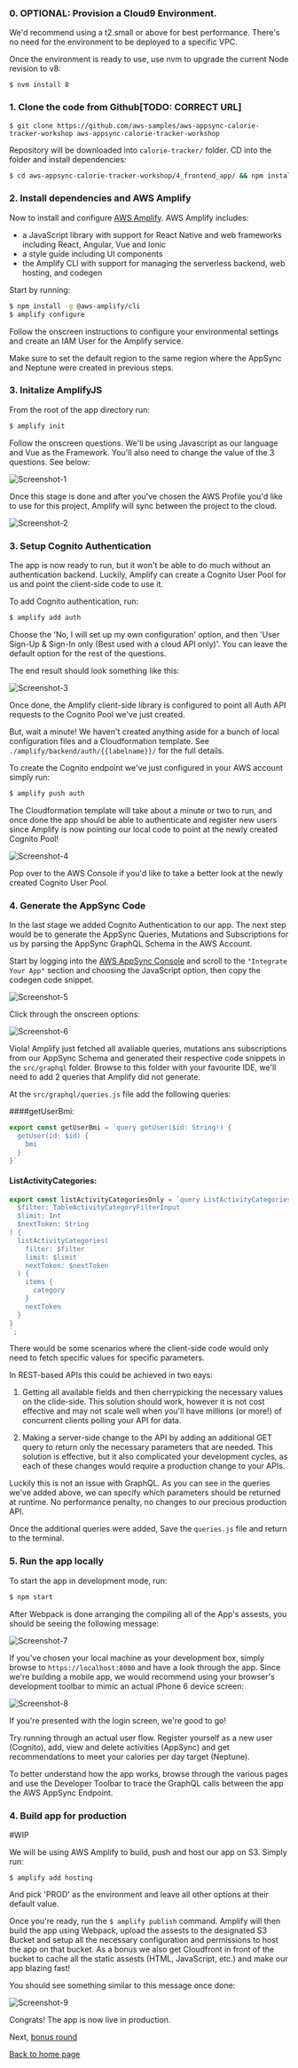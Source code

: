 ### 0. OPTIONAL: Provision a Cloud9 Environment.

We'd recommend using a t2.small or above for best performance. There's no need for the environment to be deployed to a specific VPC.

Once the environment is ready to use, use nvm to upgrade the current Node revision to v8:

```
$ nvm install 8
```

### 1. Clone the code from Github[TODO: CORRECT URL]
```
$ git clone https://github.com/aws-samples/aws-appsync-calorie-tracker-workshop aws-appsync-calorie-tracker-workshop
```

Repository will be downloaded into `calorie-tracker/` folder. CD into the folder and install dependencies:

``` bash
$ cd aws-appsync-calorie-tracker-workshop/4_frontend_app/ && npm install
```

### 2. Install dependencies and AWS Amplify

Now to install and configure [AWS Amplify](https://aws-amplify.github.io/). AWS Amplify includes:

* a JavaScript library with support for React Native and web frameworks including 
React, Angular, Vue and Ionic
* a style guide including UI components
* the Amplify CLI with support for managing the serverless backend, web hosting, and codegen

Start by running:

``` bash
$ npm install -g @aws-amplify/cli
$ amplify configure
```

Follow the onscreen instructions to configure your environmental settings and create an IAM User for the Amplify service.

Make sure to set the default region to the same region where the AppSync and Neptune were created in previous steps.

### 3. Initalize AmplifyJS

From the root of the app directory run:

``` bash
$ amplify init
```

Follow the onscreen questions. We'll be using Javascript as our language and Vue as the Framework. You'll also need to change the value of the 3 questions. See below:

![Screenshot-1](../images/readme-1.png)

Once this stage is done and after you've chosen the AWS Profile you'd like to use for this project, Amplify will sync between the project to the cloud.

![Screenshot-2](../images/readme-2.png)


### 3. Setup Cognito Authentication

The app is now ready to run, but it won't be able to do much without an authentication backend. Luckily, Amplify can create a Cognito User Pool for us and point the client-side code to use it.

To add Cognito authentication, run:

```bash
$ amplify add auth
```

Choose the 'No, I will set up my own configuration' option, and then 'User Sign-Up & Sign-In only (Best used with a cloud API only)'. You can leave the default option for the rest of the questions.

The end result should look something like this:

![Screenshot-3](../images/readme-3.png)

Once done, the Amplify client-side library is configured to point all Auth API requests to the Cognito Pool we've just created.

But, wait a minute! We haven't created anything aside for a bunch of local configuration files and a Cloudformation template. See `./amplify/backend/auth/{{labelname}}/` for the full details.

To create the Cognito endpoint we've just configured in your AWS account simply run:

```bash
$ amplify push auth
```

The Cloudformation template will take about a minute or two to run, and once done the app should be able to authenticate and register new users since Amplify is now pointing our local code to point at the newly created Cognito Pool!

![Screenshot-4](../images/readme-4.png)

Pop over to the AWS Console if you'd like to take a better look at the newly created Cognito User Pool. 


### 4. Generate the AppSync Code

In the last stage we added Cognito Authentication to our app. The next step would be to generate the AppSync Queries, Mutations and Subscriptions for us by parsing the AppSync GraphQL Schema in the AWS Account.

Start by logging into the [AWS AppSync Console](https://console.aws.amazon.com/appsync/home) and scroll to the `"Integrate Your App"` section and choosing the JavaScript option, then copy the codegen code snippet.

![Screenshot-5](../images/readme-5.png)

Click through the onscreen options:

![Screenshot-6](../images/readme-6.png)

Viola! Amplify just fetched all avaliable queries, mutations ans subscriptions from our AppSync Schema and generated their respective code snippets in the `src/graphql` folder. Browse to this folder with your favourite IDE, we'll need to add 2 queries that Amplify did not generate.

At the `src/graphql/queries.js` file add the following queries:

####getUserBmi:

```javascript
export const getUserBmi = `query getUser($id: String!) {
  getUser(id: $id) {
    bmi
  }
}`
``` 


#### ListActivityCategories:

```javascript
export const listActivityCategoriesOnly = `query ListActivityCategories(
  $filter: TableActivityCategoryFilterInput
  $limit: Int
  $nextToken: String
) {
  listActivityCategories(
    filter: $filter
    limit: $limit
    nextToken: $nextToken
  ) {
    items {
      category
    }
    nextToken
  }
}
`;
```

There would be some scenarios where the client-side code would only need to fetch specific values for specific parameters. 

In REST-based APIs this could be achieved in two eays: 

1. Getting all available fields and then cherrypicking the necessary values on the clide-side. This solution should work, however it is not cost effective and may not scale well when you'll have millions (or more!) of concurrent clients polling your API for data.

2. Making a server-side change to the API by adding an additional GET query to return only the necessary parameters that are needed. This solution is effective, but it also complicated your development cycles, as each of these changes would require a production change to your APIs.

Luckily this is not an issue with GraphQL. As you can see in the queries we've added above, we can specify which parameters should be returned at runtime. No performance penalty, no changes to our precious production API.

Once the additional queries were added, Save the `queries.js` file and return to the terminal.

### 5. Run the app locally

To start the app in development mode, run:

```bash
$ npm start
```

After Webpack is done arranging the compiling all of the App's assests, you should be seeing the following message:

![Screenshot-7](../images/readme-7.png)

If you've chosen your local machine as your development box, simply browse to `https://localhost:8080` and have a look through the app. Since we're building a mobile app, we would recommend using your browser's development toolbar to mimic an actual iPhone 6 device screen:

![Screenshot-8](../images/readme-8.png)

If you're presented with the login screen, we're good to go! 

Try running through an actual user flow. Register yourself as a new user (Cognito), add, view and delete activities (AppSync) and get recommendations to meet your calories per day target (Neptune).

To better understand how the app works, browse through the various pages and use the Developer Toolbar to trace the GraphQL calls between the app the AWS AppSync Endpoint. 


### 4. Build app for production

#WIP

We will be using AWS Amplify to build, push and host our app on S3. Simply run:

```
$ amplify add hosting
```

And pick 'PROD' as the environment and leave all other options at their default value. 

Once you're ready, run the `$ amplify publish` command. Amplify will then build the app using Webpack, upload the assests to the designated S3 Bucket and setup all the necessary configuration and permissions to host the app on that bucket. As a bonus we also get Cloudfront in front of the bucket to cache all the static assests (HTML, JavaScript, etc.) and make our app blazing fast!

You should see something similar to this message once done:

![Screenshot-9](../images/readme-9.png)

Congrats! The app is now live in production.

Next, [bonus round](../5_bonus_round/README.md)

[Back to home page](../README.md)


